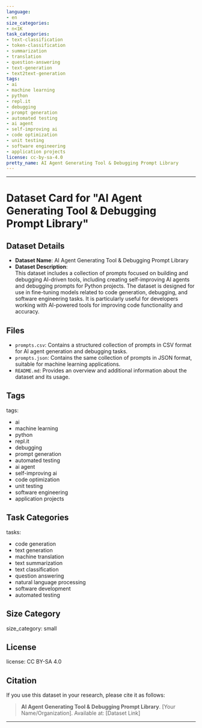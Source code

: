 ```yaml
---
language:
- en
size_categories:
- n<1K
task_categories:
- text-classification
- token-classification
- summarization
- translation
- question-answering
- text-generation
- text2text-generation
tags:
- ai
- machine learning
- python
- repl.it
- debugging
- prompt generation
- automated testing
- ai agent
- self-improving ai
- code optimization
- unit testing
- software engineering
- application projects
license: cc-by-sa-4.0
pretty_name: AI Agent Generating Tool & Debugging Prompt Library
---
```


---
# Dataset Card for "AI Agent Generating Tool & Debugging Prompt Library"

## Dataset Details
- **Dataset Name**: AI Agent Generating Tool & Debugging Prompt Library
- **Dataset Description**:  
  This dataset includes a collection of prompts focused on building and debugging AI-driven tools, including creating self-improving AI agents and debugging prompts for Python projects. The dataset is designed for use in fine-tuning models related to code generation, debugging, and software engineering tasks. It is particularly useful for developers working with AI-powered tools for improving code functionality and accuracy.

## Files
- `prompts.csv`: Contains a structured collection of prompts in CSV format for AI agent generation and debugging tasks.
- `prompts.json`: Contains the same collection of prompts in JSON format, suitable for machine learning applications.
- `README.md`: Provides an overview and additional information about the dataset and its usage.

## Tags
tags:
- ai
- machine learning
- python
- repl.it
- debugging
- prompt generation
- automated testing
- ai agent
- self-improving ai
- code optimization
- unit testing
- software engineering
- application projects

## Task Categories
tasks:
- code generation
- text generation
- machine translation
- text summarization
- text classification
- question answering
- natural language processing
- software development
- automated testing

## Size Category
size_category: small

## License
license: CC BY-SA 4.0

## Citation
If you use this dataset in your research, please cite it as follows:
> **AI Agent Generating Tool & Debugging Prompt Library**. [Your Name/Organization]. Available at: [Dataset Link]
---